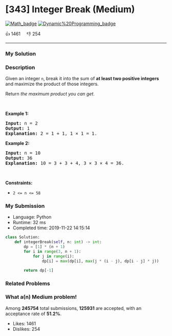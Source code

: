# [343] Integer Break (Medium)

[![Math_badge](https://img.shields.io/badge/topic-Math-green.svg)](https://leetcode.com/problems/integer-break/)  [![Dynamic%20Programming_badge](https://img.shields.io/badge/topic-Dynamic%20Programming-green.svg)](https://leetcode.com/problems/integer-break/) 

:+1: 1461 &nbsp; &nbsp; :thumbsdown: 254

---

### My Solution


### Description
<p>Given an integer <code>n</code>, break it into the sum of <strong>at least two positive integers</strong> and maximize the product of those integers.</p>

<p>Return <em>the maximum product you can get</em>.</p>

<p>&nbsp;</p>
<p><strong>Example 1:</strong></p>

<pre>
<strong>Input:</strong> n = 2
<strong>Output:</strong> 1
<strong>Explanation:</strong> 2 = 1 + 1, 1 &times; 1 = 1.
</pre>

<p><strong>Example 2:</strong></p>

<pre>
<strong>Input:</strong> n = 10
<strong>Output:</strong> 36
<strong>Explanation:</strong> 10 = 3 + 3 + 4, 3 &times; 3 &times; 4 = 36.
</pre>

<p>&nbsp;</p>
<p><strong>Constraints:</strong></p>

<ul>
	<li><code>2 &lt;= n &lt;= 58</code></li>
</ul>



### My Submission

- Language: Python
- Runtime: 32 ms
- Completed time: 2019-11-22 14:15:14

```Python
class Solution:
    def integerBreak(self, n: int) -> int:
        dp = [1] * (n + 1)
        for i in range(3, n + 1):
            for j in range(i):
                dp[i] = max(dp[i], max(j * (i - j), dp[i - j] * j))

        return dp[-1]        
```


### Related Problems




### What a(n) Medium problem!
Among **245754** total submissions, **125931** are accepted, with an acceptance rate of **51.2%**. <br>

- Likes: 1461
- Dislikes: 254

